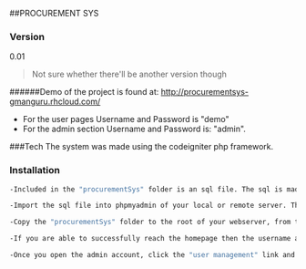 ##PROCUREMENT SYS 
### Version
0.01
>Not sure whether there'll be another version though

######Demo of the project is found at: http://procurementsys-gmanguru.rhcloud.com/
- For the user pages Username and Password is "demo"
- For the admin section Username and Password is: "admin".




###Tech
The system was made using the codeigniter php framework.

### Installation


```sh
-Included in the "procurementSys" folder is an sql file. The sql is made for a mysql database.

-Import the sql file into phpmyadmin of your local or remote server. The database and the corresponding tables will be imported.

-Copy the "procurementSys" folder to the root of your webserver, from there you will be able to run it.

-If you are able to successfully reach the homepage then the username and password is:"admin".

-Once you open the admin account, click the "user management" link and view the user details of the other users of the system who are able to access the system with their own individual accounts. In order to access their accounts just use their username attribute as both the username and password.
```









